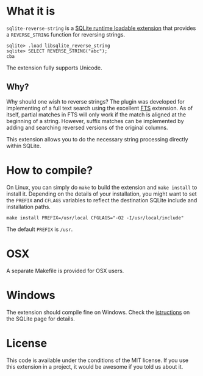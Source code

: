 # What it is

`sqlite-reverse-string` is a [SQLite runtime loadable extension](https://www.sqlite.org/loadext.html)
that provides a `REVERSE_STRING` function for reversing strings.

    sqlite> .load libsqlite_reverse_string
    sqlite> SELECT REVERSE_STRING("abc");
    cba

The extension fully supports Unicode.

## Why?

Why should one wish to reverse strings? The plugin was developed for implementing of a
full text search using the excellent [FTS](https://sqlite.org/fts5.html) extension.
As of itself, partial matches in FTS will only work if the match is aligned at the
beginning of a string. However, suffix matches can be implemented by adding and
searching reversed versions of the original columns.

This extension allows you to do the necessary string processing directly within
SQLite.

# How to compile?

On Linux, you can simply do `make` to build the extension and `make install` to
install it. Depending on the details of your installation, you might want to set
the `PREFIX` and `CFLAGS` variables to reflect the destination SQLite include and
installation paths.

    make install PREFIX=/usr/local CFGLAGS="-O2 -I/usr/local/include"

The default `PREFIX` is `/usr`.

# OSX

A separate Makefile is provided for OSX users.

# Windows

The extension should compile fine on Windows. Check the
[istructions](https://www.sqlite.org/loadext.html) on the SQLite page for details.

# License

This code is available under the conditions of the MIT license. If you use this
extension in a project, it would be awesome if you told us about it.

